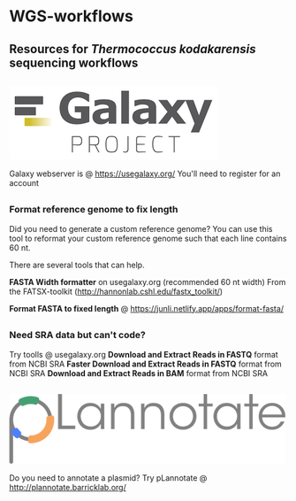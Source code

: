 # WGS-workflows
## Resources for *Thermococcus kodakarensis* sequencing workflows
##

![Alt text](/image_bank/usegalaxy.png?raw=true ".")

Galaxy webserver is @ https://usegalaxy.org/
You'll need to register for an account

##
### Format reference genome to fix length
Did you need to generate a custom reference genome? You can use this tool to reformat your custom reference genome such that each line contains 60 nt.

There are several tools that can help.

**FASTA Width formatter** on usegalaxy.org (recommended 60 nt width) From the FATSX-toolkit (http://hannonlab.cshl.edu/fastx_toolkit/)

**Format FASTA to fixed length** @ https://junli.netlify.app/apps/format-fasta/

##

### Need SRA data but can't code?
Try toolls @ usegalaxy.org
**Download and Extract Reads in FASTQ** format from NCBI SRA
**Faster Download and Extract Reads in FASTQ** format from NCBI SRA
**Download and Extract Reads in BAM** format from NCBI SRA

##
![Alt text](/image_bank/pLannotate.png?raw=true ".")

Do you need to annotate a plasmid? Try pLannotate @ http://plannotate.barricklab.org/
